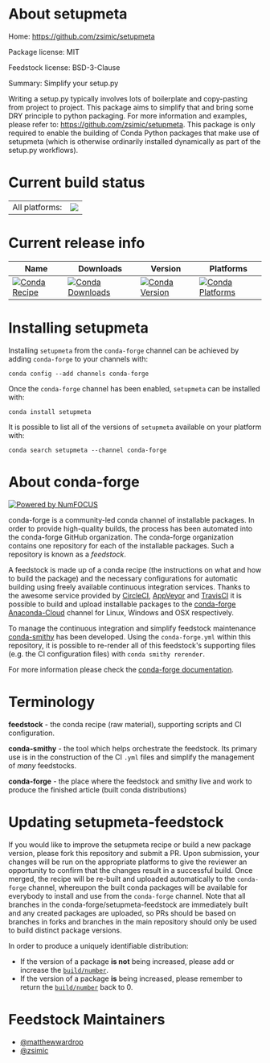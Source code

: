 About setupmeta
===============

Home: https://github.com/zsimic/setupmeta

Package license: MIT

Feedstock license: BSD-3-Clause

Summary: Simplify your setup.py

Writing a setup.py typically involves lots of boilerplate and copy-pasting from project to project.
This package aims to simplify that and bring some DRY principle to python packaging. For more
information and examples, please refer to: https://github.com/zsimic/setupmeta.
This package is only required to enable the building of Conda Python packages that
make use of setupmeta (which is otherwise ordinarily installed dynamically
as part of the setup.py workflows).


Current build status
====================


<table><tr><td>All platforms:</td>
    <td>
      <a href="https://dev.azure.com/conda-forge/feedstock-builds/_build/latest?definitionId=9844&branchName=master">
        <img src="https://dev.azure.com/conda-forge/feedstock-builds/_apis/build/status/setupmeta-feedstock?branchName=master">
      </a>
    </td>
  </tr>
</table>

Current release info
====================

| Name | Downloads | Version | Platforms |
| --- | --- | --- | --- |
| [![Conda Recipe](https://img.shields.io/badge/recipe-setupmeta-green.svg)](https://anaconda.org/conda-forge/setupmeta) | [![Conda Downloads](https://img.shields.io/conda/dn/conda-forge/setupmeta.svg)](https://anaconda.org/conda-forge/setupmeta) | [![Conda Version](https://img.shields.io/conda/vn/conda-forge/setupmeta.svg)](https://anaconda.org/conda-forge/setupmeta) | [![Conda Platforms](https://img.shields.io/conda/pn/conda-forge/setupmeta.svg)](https://anaconda.org/conda-forge/setupmeta) |

Installing setupmeta
====================

Installing `setupmeta` from the `conda-forge` channel can be achieved by adding `conda-forge` to your channels with:

```
conda config --add channels conda-forge
```

Once the `conda-forge` channel has been enabled, `setupmeta` can be installed with:

```
conda install setupmeta
```

It is possible to list all of the versions of `setupmeta` available on your platform with:

```
conda search setupmeta --channel conda-forge
```


About conda-forge
=================

[![Powered by NumFOCUS](https://img.shields.io/badge/powered%20by-NumFOCUS-orange.svg?style=flat&colorA=E1523D&colorB=007D8A)](http://numfocus.org)

conda-forge is a community-led conda channel of installable packages.
In order to provide high-quality builds, the process has been automated into the
conda-forge GitHub organization. The conda-forge organization contains one repository
for each of the installable packages. Such a repository is known as a *feedstock*.

A feedstock is made up of a conda recipe (the instructions on what and how to build
the package) and the necessary configurations for automatic building using freely
available continuous integration services. Thanks to the awesome service provided by
[CircleCI](https://circleci.com/), [AppVeyor](https://www.appveyor.com/)
and [TravisCI](https://travis-ci.com/) it is possible to build and upload installable
packages to the [conda-forge](https://anaconda.org/conda-forge)
[Anaconda-Cloud](https://anaconda.org/) channel for Linux, Windows and OSX respectively.

To manage the continuous integration and simplify feedstock maintenance
[conda-smithy](https://github.com/conda-forge/conda-smithy) has been developed.
Using the ``conda-forge.yml`` within this repository, it is possible to re-render all of
this feedstock's supporting files (e.g. the CI configuration files) with ``conda smithy rerender``.

For more information please check the [conda-forge documentation](https://conda-forge.org/docs/).

Terminology
===========

**feedstock** - the conda recipe (raw material), supporting scripts and CI configuration.

**conda-smithy** - the tool which helps orchestrate the feedstock.
                   Its primary use is in the construction of the CI ``.yml`` files
                   and simplify the management of *many* feedstocks.

**conda-forge** - the place where the feedstock and smithy live and work to
                  produce the finished article (built conda distributions)


Updating setupmeta-feedstock
============================

If you would like to improve the setupmeta recipe or build a new
package version, please fork this repository and submit a PR. Upon submission,
your changes will be run on the appropriate platforms to give the reviewer an
opportunity to confirm that the changes result in a successful build. Once
merged, the recipe will be re-built and uploaded automatically to the
`conda-forge` channel, whereupon the built conda packages will be available for
everybody to install and use from the `conda-forge` channel.
Note that all branches in the conda-forge/setupmeta-feedstock are
immediately built and any created packages are uploaded, so PRs should be based
on branches in forks and branches in the main repository should only be used to
build distinct package versions.

In order to produce a uniquely identifiable distribution:
 * If the version of a package **is not** being increased, please add or increase
   the [``build/number``](https://conda.io/docs/user-guide/tasks/build-packages/define-metadata.html#build-number-and-string).
 * If the version of a package **is** being increased, please remember to return
   the [``build/number``](https://conda.io/docs/user-guide/tasks/build-packages/define-metadata.html#build-number-and-string)
   back to 0.

Feedstock Maintainers
=====================

* [@matthewwardrop](https://github.com/matthewwardrop/)
* [@zsimic](https://github.com/zsimic/)

